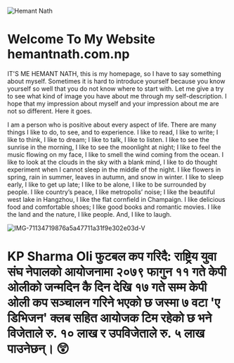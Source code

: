 
![Hemant Nath ](https://user-images.githubusercontent.com/124064543/215933498-626224b7-3ca7-437c-9952-8939301c7d36.jpg)
# Welcome To My Website hemantnath.com.np



IT'S ME HEMANT NATH, this is my homepage, so I have to say something about myself. Sometimes it is hard to introduce yourself because you know yourself so well that you do not know where to start with. Let me give a try to see what kind of image you have about me through my self-description. I hope that my impression about myself and your impression about me are not so different. Here it goes.

I am a person who is positive about every aspect of life. There are many things I like to do, to see, and to experience. I like to read, I like to write; I like to think, I like to dream; I like to talk, I like to listen. I like to see the sunrise in the morning, I like to see the moonlight at night; I like to feel the music flowing on my face, I like to smell the wind coming from the ocean. I like to look at the clouds in the sky with a blank mind, I like to do thought experiment when I cannot sleep in the middle of the night. I like flowers in spring, rain in summer, leaves in autumn, and snow in winter. I like to sleep early, I like to get up late; I like to be alone, I like to be surrounded by people. I like country’s peace, I like metropolis’ noise; I like the beautiful west lake in Hangzhou, I like the flat cornfield in Champaign. I like delicious food and comfortable shoes; I like good books and romantic movies. I like the land and the nature, I like people. And, I like to laugh.








![IMG-71134719876a5a47711a31f9e302e03d-V](https://user-images.githubusercontent.com/124064543/215935807-dd3dc5f6-029f-4e15-89a0-17849bee5d21.jpg)
# KP Sharma Oli फुटबल कप गरिदै: राष्ट्रिय युवा संघ नेपालको आयोजनामा २०७९ फागुन ११ गते केपी ओलीको जन्मदिन कै दिन देखि १७ गते सम्म केपी ओली कप सञ्चालन गरिने भएको छ जस्मा ७ वटा 'ए डिभिजन' क्लब सहित आयोजक टिम रहेको छ भने विजेताले रु. १० लाख र उपविजेताले रु. ५ लाख पाउनेछन्। 😲
